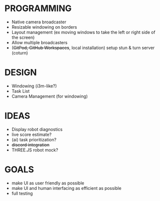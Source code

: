 # PROGRAMMING

- Native camera broadcaster
- Resizable windowing on borders
- Layout management (ex moving windows to take the left or right side of the screen)
- Allow multiple broadcasters
- (~~GitPod, GitHub Workspaces~~, local installation) setup stun & turn server (coturn)

# DESIGN

- Windowing (i3m-like?)
- Task List
- Camera Management (for windowing)

# IDEAS

- Display robot diagnostics
- live score estimate?
- (ai) task prioritization?
- ~~discord integration~~
- THREE.JS robot mock?

# GOALS

- make UI as user friendly as possible
- make UI and human interfacing as efficient as possible
- full testing
